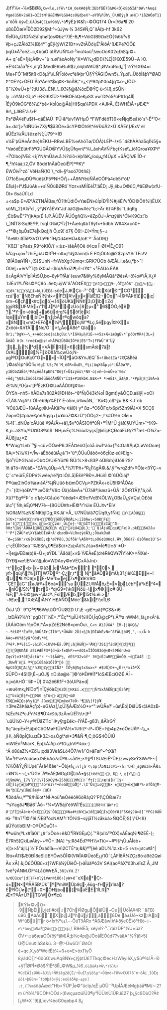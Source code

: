 J)fÝ¼«¬¼v$BØ8`¿Cw<lo,s Të\*íH¸OeX#d§Ñ:ÌEbfß­Ë7û&ÞG<Ö}òBþ5ÎÆ"0Á\*Ànq£¥gøéüSU×2áë1=QÍîtN²ã&ÉMN©¼Gâ4 ¢sÙ§dþeX³~øÝð½ñÜh\_Û\0ßý¿Ô æH{)³iå2WÓøT1}ø¯6ÖÑ·üýwÎ¡ÙÁÙ$4ÇCLu®9ö¼\*û`¶ÿÈ]rI¢&Ì\¬©ÖQ174 Ûr=Í/6a¶Ï
20
úßûËÒæVÏÈÒ2D92§M:º÷ûJÿw·¼
34S¥Ñ,Q¯ðÁïþ­-hf
3k 62 fÎeÎÚô¿Ú1DÑÆãÌqhøï[ös©bz^7)È-B¡¶÷VõìG)B9¤xEÔ{¾ 6k³v$¥þ÷çJZÅìöZ¾]B¦4°¨gËÿ{ýW{Z1B±»vZtÄÖó)¡Ë¹ÃlõÁ^ßÆPë?ÓÔ£
þqÜ±Â³òéZ÷c,¢bùïÖ
ûtÄVUÑ%d-³mú¼oû²/æoOòK02qÐìS¦µ©+
A+ q¯eÈ>1jé;Á©v+¯ù n.øì¹äoAoNy¯K=W½¿dÐ{){½£|@QXË59Ú¬A
)O.±È¼Câåã³E<¸d'¡Ô|MedÌE6bÐuR$z¸ôñjbWðÙ$^¡ØVxüRòd¿¹| ½Ý½XÐ4×í
Me÷FÓ¯Mf5ïtß<ÐôµÝ\\LÑ'ÏóíóvcªèíÞþr'Û§ÝÝÁG¦Ówn5\_ÝµóI\_ÜöõÍåþY°ØADÞ"¤É½¦>ÕËÜ`Åà?Âe!ì?$ïq¢K-1ìñÅB¦"×¿<\®9#pÞ0ù4[g%o-¿ÏÔÜ­ß¯½XwÙ÷þ^?;íU3ð\_Ë­N\_\_IX¼§@&¼ðcË©ÝÇ·ù<¼ß,óSÛN-ly ÷ñÝÁU<Ü,óº=ÐÐî£XÎÜ>ªíHBÒFäQeKµSX
»w´DÞõ5ªúP#1q4ÍÌ|ÎÉýÒ9kÓG°ß¾\£²þê<ÞþÌùc@Åè|H)$qa¼PDX
<AJÞÄ,
É}WHÊìÂ+¡ÆÆª9r\_{JIÐÉ'â.\»PPs°ØÂ¢ëFu$H~qäÉIAÙ ´PÛ·&ºùív1WHµÓ °FWFdëö T}9×eÑjql5eå)ò`s¹-É³¹O<â=.dd']>²dÑÚû«7Xÿ¶$å3Öé×åc­YP©Õh9\*êVÐûÂ2×Û XÂÉñ]ÆxV ël
ãÛÉz¼/Å­U{ë±ø½{;Ù79^>IÐ «¼È'þÛÁeÅnXe}hÊKU~RRwLBÈ%eAhõTø/DÔÂ}LËÎª¬\*5 `4£ÞÀÀñà5qÌ¼5§±°VøóéÈ£ütr FðºGÚGÅO@YVÜ§çÛfq«n\*¾\_ãx hÁVÑi²bç(Ksé\\_ìò1Qroa¥íXP\*÷Î¹OIboj?Æ£ <î;ÝN/mÛáw.å.½?óíô<èþ1âK¿íoúµ¿f4ÚµX´=üÅÇñÆ ÎÒ-r¶,²h¼áà;\2¸ÖV`ßôdd1ñÃãÒeûiËP)º®K\* ÉWÓïvÎ^zõ¯VðHaÑ{!O`\_^dl~§ºaoö70¢ñ£}Û71òÈa»µDÙ®iüê§{P5®NHÔi¹j÷+Â9NYèüÑÂéOÔPà4dè5\*òf/Éå\á]÷l°J$JúAk=+sìÑÒùBØRö´Y¤r×sMÌÍEèÍ7¦âÊD; Jÿ¸ëb±Ò©ûC,®âEØw¦xfU-Öt» ßsáÚ(ÌLd
±<a$p·E=ÆºÁZTNÀÌBæ¸fÕ?­!hÙdIÖ«YæÉN»ûÍpÍÐ'Ìì%#jëÈì¹v¹ÕÐ©Ôñ%l)ËUXsöM\_2} A¼²d ¸ ý°¡NYåÉV¥'Jd´äâG@w#éz"b;>Är
6}¼F$s¨LdqRg¸:Èò$wË"7YjÞAp(É 1J?.ÂÙËV ÅÚÓgñQ½×êZpÖJ+À^¤ýêN³Óï«K9Cz¦`b \_)NÎT8·Sq9E®P,l`sqÍ
0¾iÇºÏz|1­+Ãætq&bT9ýf«+5dbh W¥4X±cñ0+<²³©¿òµÕsE7ë|kQq}jñ
Õ,o9¦`ó7§
Õ9¦÷£{×Ým;§¬±²ÀeWzí$Ï5P3VÒTä®6"ÍH¡¤d4ëHÚ±&/ö£´º¨ÅòD9(}¯K6£I¨qPaés¸R9^öKíÒ/)`×:ùz¬)ãèÃ§Oë
ó¢¤s Ï-Ø(=ÌÈ¿O9?kÂ:g<ço«³zhíÉ¿±U©ß²H-n&×j°d§Xànn\5 È
F¤jÕbfù@2$zpsYSrTÈc!V´ØÍÁ0æ­¥ÌÑ÷,(S}$UnN=f»WbXg:½ìmq«:GRK?ÚOb ôÆÃi\_I,e&u¸²þ>¯!Õ0ë[+×êrV³T@ ìX0uá=$û/ÁÅxíZI¶;rÌ¬lÝ¢°
<²ÊÄÜô.ÊÃ8 ð±ÀgÁíVYÌpÍiÁtSÚ,bx~8yÞTfÄà'{euw7&@y%6yMÅQâ³ØésÀ÷ð¼o#'íÃ,X¿¥´bÌÉú1?!J¹Ðs©®Ç 9õ .ðe¢;uÿW´&¹ÀÒ¢ÊX`'è2¤9~,ÓÎâÖ6¯.g/u§¿-üêk¯kY$¾I=kLiÚÊÊê~s`ôeJJKÇù¬³¨Ö¨Â¦XûfÐ'"CÖ³ rzú¹ó¨NßEheÑÌ½­hî×<ÍFÉî ¥!vy«Îù­îÊîI2+Òq"~Î©®ÃÞö]£Ç¡ç|öm~6çÌ\k#çqô}«{4òUKâÑÑ¢3¡Oíb±Zd
(gýR$UFMè+\"Í1Jºãª|izÜó:|8)µ<¹`6$ÔÔ,èë!¹!.'ªY-o¬éäq+á6¤drg%$ôf|èk¦ ÍqeúYmIjbÌÔ\*h;bÅr®qwôqa?v8Nï(×mC+ËFóÅ½îª/ö¡W"¶Lç,5ëþgyÎ¢ÞXo Zxôö i<&ñTÀÎ:Nc/Ô¨×!¿ÅoÃ8è° QIá`ù Órì;^Dg¥>~\_+>Áôdþs¢|aibçÚu¦\*Ìã ®àµ½V1É~>×5z+Æ«ìæQgE\*¯põQrMR­4|3L=}ÃëåÕ ñ(k
!rmë£o@þz!×hÂPü2Û5Óû ÍÓª­ê|È5°T<|FFWÜ¯H¯`Lÿ´§\_¡%³d>VÃÍÌR<6{smÄtë7ä!ÖrÀL8½FöÐßå%cwÙó;N-µgÌ®DOuKç0"Ö«»¬ÎÛªáOi&YnJ£Q¯5`×!ÓbêîIà¹7Æ`Ç&Í!èã´¡©as½p^6Ô!ï`x)6gÌ'U5;7ê´M¸ëðR»ÚuØ\_ª¾i¦ûqX6Ãp¡ö³¦ÛÃ9ø?P,
y1ÉObZãËõ\*MâçëëåtµÈÞí^O6§f»Û$zýöù\*NV·ù|vñ~õ¤òÛ÷o¯®&/×ëd¿^§OâLÎôúòî©æëüãõóÃRÑÛY°íI$+P10kbK. B£K»ª ª>eÉI\_äÆ½0,°ºPpä(î0À=à`Æ%N¸ºÙ{à«´[P¹ÊzKÛ©UøÀÅÔ0f§¢¼n-ÓYSh¬nh5=ñÃÐa7sßû2À@DHôt~^8ªÑ¡Öé3k¼oÎ Bgmt)y&ÒÇÐ.aäïÿ|÷oO)<Î,Ä&.VcjA^.\´ÓÍ-èb9p%Ë(Ý 
È·ò5m,û¾wåN¸¯¨Kù¢},ò$°§u'B&·<J¯nb´¥Óû3ÆÛ¬1û AÁg;©.ÞÂKäPw
¢äl0}
y³
ßz¬³C6ÔFq/x6p\5Zn9íÄ}×X
5CÇ6
ZøpnÖ]#pôæ£¡ôñÄqÿq+[±¥ûùZ©&zÜ"}ÕÔç2~­¸l°k#Û½ñ OÌø «
%4[´\_dNÚø'cÄUúê ¥9Á/Ã»÷â],$v°0ÂS]OñªûÑ+º'ÌM^Û ;já!û§UÝÚm»¯^!K9­K,p÷äSYo/®Ü¤G8®äI$¨NHµvÊç%½ììùdzyçs|@ñïç£ÇÐòâEî.R /?Ý³æL-Õ¾Z=­ÀÙ8jju¿=Z
¶^Wúg'tLvb¯³§ì¬cü>ÔÔæP6:3ËÅ¤éöG|cõå.öwÏ^ãô»(²¼:Oa#ÂµÇLøVõOoæ}ßA¡>¾½/K}±/Îw-áÉõòéùïÁ¿á´ 1<'ùº,ÓÚuÛãòõ«ò6çÍúz·eú¢Eigr­Í§ô²/ÜÞG½äõ>Ób¤Ò\ÚÆYü#6 ÑÜi%>8<ß3P òÛlßïh}ìÜô9i?S?ïñ·äTö=Wúàß~³EÁ¾,ûÚµ¬k¹L³½7ï'Pñ÷³R¿Ì½gÂ©.&­/.ÿ¹'wrqZdf×®Ô¦e<ßÝÇ¬vÇ¨c^eüïÉ¸ÈD­Pé%wée/rë?j¤:ìÕ/Lå]È£êºRÐ×JHüñÌ
©´6ÙÕiäj?P®üæ2ihÓó¾àø·ãÀ²%jÑUüõ·b¤mÖCVµ>PZItÄx÷òÙ5î©fÅÔAòj³÷¯{0¦H)õÐV"º æÔ6t²V6¤
Ûä}ôÌæÄ±"Û7á8ª¦èæzü÷ÛÂ¨2ÕtRTÄ]\³ä,öÃXû7°Eg®²Þ¯c
±1¡ê;4Cåu}ò´"ûêda¢<Æ9±fVcB ¼ÕLW¿OBaÜ¿ýVÇuì,Ò£ôââ\c¹{´Ñh;èË¡0ªNV7è--[8GÙÜ#h»IË©²r¹rùìe ËÚJ¢v\*ÈiV
¼ORâM%zN&ÌNKõjìDg;XKJã'×Å\_ U7NÛùîâ7ÇÙq9¸y1Ñ`H
Y(AÒÚ§
5 [U×¦°xéNCnYû+7ÕÔëßÜÿÕ @ÃL>¡iï0Àw¡«50ÐF£ þe')7[8<,@o>1Çzôr¸Úie}·¹ßûÎT]ùÊ¢Ìå^Æ-OHz²ùÿ'ÃØUÁîÓõ6£Ð% d°à¼Ú4@LJ;'´Q|Åjáßq±ØFæ|X.pkÈ6ó2åu ¹'P¹|ZÃÚ³æ\XY§àbDÎéÅrÀ'¢bødÒ»VLRx¢ýéÅ3¿;ÕòakØuð´Ø=çSäK'/xG{KkñDË;¢þ³ø7Pëü,3£fõè¹ ½ÀßRªtLoÛG¢QOKq).Å¥¸Ôõûà7·úìÔñnoìÙ¯S<ç^ç`ÊÚÌÞ3øú¨î¢ÆSñ¿0¶Ëä$ù\*ZuþÀõ%¡½á«8±Ïé¶¤±ð¯±Ú-¬Í]e@ÆÐæþ)ë¬Ù+;øÝÐL¨Äåðã[×»$·ÝÆÀeÉ(drèRêQV¥7ÌY½K×=ÑXe!-ÖYÐ§«æ\IÈN»½§µÎö=WDAoy©nVËÇxÁåJn(`+°`t^gZ×þ·(+©å3¸|e°Â&k²£w'
°0>¸ yf>qùý\¦%ÌTW7Ð®^·Ç¿r¸r\*¦
Nj\*\ãÀÓ9mÜ¡3?¿ìèK£E«~!ìU¶LÝÒð [nE-Mè²b»e[7x¶¥Ì£VR¤
¯ÇÉTäG¨]aJã®+6oã»'sa ÙZUWÅô¿È=vþLéþFå°kÉ^¢»¬nÏÔ/S½°¹t
r6+ªq\G9=)\kßÑöù=\x¶©c­# 8Ü-¾F¡² Á·Ð©@w¬\iÍazª.¸FsîÆb,PÎ5¢¾:éi.>/¬ð£æ,TXÆÄìÄ¼Y H£AÑÖMóé` &kí!½dÎLÐ

ÓùJ
\Ó¯
9"Ç²ª¦¶6Wçt¤Ô^ÛUØ2D U'¡E¬gì£+µâ{®ÇS&<i6
\_!zDÃ¥?¾Yt¨pgD{1¨½Ë=.³´Èç²\*lµÏÚ4%I{ÕI¸ÎqÓ@çP²).Â¹ªø nWM4\_!à¿n«Á^ê.{ÀÁõGöm ½oÕA¦\*Á×pZêE2Né8=pmÓu`\_C«n
Ø}JÚXÂ²
ÈM-|¦Q©Q&/
~.ªëîÆª¹ÊuÝ®,õ0ÛªÆr(ÏÏõ²\*ÜöÁN
2Òí<¾]k]ÐÌAkÈvN>^8FÄL¾öU¶¸",·«/Ã·k
ÀAc=#XÝâ5ýã³Óód\*®î
7ªéª.Þª¼}iï~;&iñü»iUVM»Êä .ÜP;àÁ&Ñ»²ÂN²3S1f£dØ©dª
{)Ù@UÞÀE àEí#Æ­ËF3ª{d¬ä>f±QkF>=+£Q1±ÏÍÒGÆ3ò@×Ø÷5ÞÉônU=æ ZqsÝ)v3ªõÉ}åctÀ­°r
²~l$ÃÁP½,
éÈSº32vùÝ²
3®cÉJaRPÅmÔ0¸¬ëÏâ4Ê ¦ ¸3UwÑ¨nï ªºpïûßáò1Ô]Ö"ê 
Np©2ÓUA¦¾°hJSZy£ÍÑZ¹ ÏÓ½8@5gtxSux<º #$Uß}Þ+¬¿Ër\*xïðº`X SÛPÒ+4S!@¸É +µÓJ§ ±D: ðø@ë¨]©'òÞË##Í1²1òSÆÈcïOØÉ ÁÍ ­n.j«ôAHÕ¨îíiÞ+Ü]:0¼2ë6R1F÷3òUìPä±d|÷æuëmx¿NîDo²|±ÎÇýòà£`6ZÖ|HX£í.x°Ä?5xÂhËÑ£Ë3ñPL^b¢äÊ§ª«ÞGG ¼Tû«·áñ¬&Ø Í5QmÄQsþ%y(Y Jûæè£Vmêæó7éÓ~'¶§¼]f}ÿ`¥
±3ÞeZãÞâàÂç¹p¦¬sG)Az|,\çÜî§ÁÆb½O\*»^"­:wÙÅe?'=ûø\Ëó|ÐïåÙ$«¦ãA0zB­¼¦Êd¾ZªcJ²ñ¾B¶Û¼rÐö¡3zÃmÙËÏ½\*]F²´uûÚ¼0~Y÷y®fÜåZï1c¨iÞy§tg£ék>·îÝÁÊ-gß3\_&ÄïrGÝ
ßç"äepÉxÈ\üþôCöÓMøFfÜbºÃ½«%Rï\º¬P~lÔË=½þ4p2±òÔèÙÄ®¬\\_«
jH\_òÑ0pÍÇîu.¤ÈÞ3£>x±Óg\*ø\*3¶&Ñ ¶¸C;õG$4ÒÛlÚ mWtÉõ³MiärK¸ Ëp[kÃ:Àj).óª­f¤i¿bVP¼óx-)
^Á ó8ûaZ½=Zöï±¡çdä3VèåSLð4Õ7/w1/´O»âFøíº~ºtXã?ÎÀ»³R^æVüüùøo.ÞïËbAó7aÛºð~såî1÷;×Y§ªÎTSUÆïÊºÛF}zvwýSeÝ3WcºF~|
½¼Ö&Ý¿ÑiUµë¯Ã(â4ßàe^~Öùj`#å¿;v]¿à¯©;Sp¦Ã5N1Jc®ì~\à¡'UH]¸£gÐú3m×`Àè±=¥N%~¬(¸<'ÚGé¯Ã¶eÀË¦MGgO @¦öÀ±§`$[tëéh :\_Ð \_g{Ý¾~ªìÿm@Á\_Ì7%´"\7}SXÖýM«Í5òÛMh÷¯ft{¦/æ!á{H´$ ¤¢Ã]ìÿ±oÞY°àó³õì\*+ñeáÚûÖ².\I'ÛsisÇE× ±&¤ëxWB¹%·æfÒàM­áe³þÉ/yåæãeý¤ `á)/¶3ðdÄu,ª²³8/hÎüot\*NÍ·Aoü¹æÖéêô¥6öRâ¡Q?'P(\ÇÕÐæ7±´°sYagðJ¶Bå6¯Àõ¬°¾»\W5àji'éôWÌ'És`|ñöºH¨ãW¹rØ'FÈtÃà+è÷Õ¢ÊÙ$¨Ôã®Na#tïNYw]ôÈãÓÍsÒ0Y8]F5KôýJä>ã[¨YPG)0åÑMå­`·´²#nT²Î©ì²ðî
ÑÈB³òcNAM²l´fÔ½îS~sýjåT½zåkùà>ÑQÔË)S( \°Ü<9}âÜÝú\ïóÐ¦M-O®Ü\ÕuÔ1~
¶ªwüh{ºLx#Îã0ì¨¿#¨xÖòé÷ê&D³ÎR¥GÈµÇ{.¹"R(xi¼²ºÓX)«ÄÊáq½l¶ØÉÊ-}; Ë7Rh5[ÇkiLøÁkÿ÷+®Ô÷
¦NA]
^y:Rð4Éd?®H½«Tiú=~#ºl§^¡ÙuÅÌëò+ v]¦»>å"á¡lLj
½¯F Ô»áôîà~=Vì2CTÉ^a;&&}º²[ èê aDU%1z.­xb+5
÷v`E=jACuM`å^|Í9ó«ÁTî$Æ0ÐÌ8eSì¤BYÖw5ÕÎ©(VI¥ÎA©ÜéôË¿ý1Õ¯(¸ÂFÌ8Â¾ZÇz8ó·ä9è2Qøl Äx xÅ[ &;Ò£ÕÚBû+­z]?WFä­¼ÿÜïèÔ-[»äÎúä®ò3V
SAì{ao®â­X°õ3h.èïsZ Â\_JM 1vê³ýÁNM.ÖF¾Lå¤WrEÄ`,3ñ[vÝH.Z²
n/OÙücu^|d|}F+mlÿi¥An®ìÖÕ÷]yW`»é¨eXá\*Çr-ú=N×®ÅÃ5B\Ûk¯ºªmíWÛþ9ç·,êüg¬fHÿrîðà?É®ÌÔÚø(\*¬0HÖH§þo{¾áËË1ÍLß?Æ±T®Å±Ú?TG'#Ó±¶cû
>KÝÌ»©v¤>­·9ÑþÈl¿jé)l#öì±7Óh¥ÌØgµÔåîÛ¬OeÜòÏA¥4R
¨&FB }ú9û\_ÁøÃú¯Xþ¡Jªhúý;àßDe á±Üô¬kz¡lÀþW^ùBü'ïr 
ö<Ïx¾º`O£l-·`ÖúT!ìÃRx
ªÁßÆ­­åwÌ)ñÞðÿe0Ê}óºH¦ò`-- è\*ùöyü5äÉ2Àdc¢`µ,\´B9éÏËå; xêývÎ?·³.¯râ ìzDP"½Ù=ûà?ÖV<-¤á6æaÓÓ{ðÿºäM)Ä;þ¼c4p@JÒoâÏEÒûd7?váäA"%Ýâ!Þ5}Ù@ Ûnu¢!àSð&ú. 3=@>ÙwõD!¯ØðÖ/é+qc¸X,yð°Wòi!Ëè¼÷ß÷o»E>óxTlyÔ£ýâdÓ[]^·6öùG¦wuÁq8Ñ¥»ç)§þtÛ£TTkqç©écH±WêyièX,y$û®¾1Å÷Ð÷ÿ?ÏØPÎ±Øô$ÝïÊª8ÏÌL©W&µ\_¼6`,6¼åúÂsÞÃ\*Y6}U/¥CdÉÃÎzØÒU=âJì½ºÑMïâg2êÇË/÷ÖuËly¼6½µ"<ÕQmò»FÛVwÆCÒ7õ¨m¬6Åi¸ ÌÓËq
£öì¤þÉ0n+´tþÓþáò÷ÿ§:e¢üàðÂ p-±ps]¡t¸{TVm6`ôäÀæd:"Hb<ÝÚP¸Îø©"ûcïp/qÊ
µÖÛ¨³UpÌÃÆéMgþáå¶M/~:2?m
üÝõ¾°9CÖÞ/ÒÕá> (6wçµa¤úîÜ3¶y°ÌÜÜì¢ÙïÛR.ì£27
þ¿ÿc9DùO?Ã¢ [¿W±X ` 9[jL)cv¾èoG 0qøbp4 8¿ 